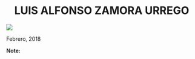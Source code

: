 <html>
<head>
<style>
h1 {
    text-align: center;
}

p.date {
    text-align: right;
}

p.main {
    text-align: justify;
}

p.image {
    text-align: center;
}
</style>
</head>
<body>

<h1>LUIS ALFONSO ZAMORA URREGO</h1>

<p class="image"><img src="https://avatars1.githubusercontent.com/u/14162762?s=400&u=8761f3da4a81d83cd1497c03f75d3de5b840e52e&v=4"></p>

<p class="date">Febrero, 2018</p>

<p class="main"></p>

<p><b>Note:</b> </p>

</body>
</html>

